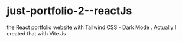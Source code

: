 # just-portfolio-2--reactJs
the React portfolio website with Tailwind CSS - Dark Mode . Actually I created that with Vite.Js
